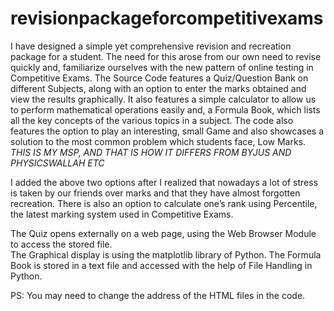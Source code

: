 # revisionpackageforcompetitivexams

I have designed a simple yet comprehensive revision and 
recreation package for a student. The need for this arose from our 
own need to revise quickly and, familiarize ourselves with the new 
pattern of online testing in Competitive Exams. 
The Source Code features a Quiz/Question Bank on different 
Subjects, along with an option to enter the marks obtained and 
view the results graphically. It also features a simple calculator to 
allow us to perform mathematical operations easily and, a 
Formula Book, which lists all the key concepts of the various 
topics in a subject. 
The code also features the option to play an interesting, small 
Game and also showcases a solution to the most common 
problem which students face, Low Marks. 
*THIS IS MY MSP, AND THAT IS HOW IT DIFFERS FROM BYJUS AND PHYSICSWALLAH ETC*
 
I added the above two options after I realized that nowadays a lot 
of stress is taken by our friends over marks and that they have 
almost forgotten recreation. 
There is also an option to calculate one’s rank using Percentile, 
the latest marking system used in Competitive Exams. 
 
The Quiz opens externally on a web page, using the Web Browser 
Module to access the stored file.  
The Graphical display is using the matplotlib library of Python. The 
Formula Book is stored in a text file and accessed with the help 
of File Handling in Python.

PS: You may need to change the address of the HTML files in the code.
